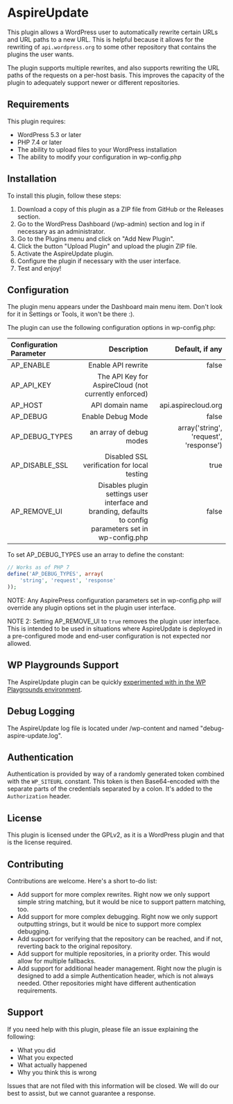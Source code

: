 # AspireUpdate

This plugin allows a WordPress user to automatically rewrite certain URLs and URL paths to a new URL. This is
helpful because it allows for the rewriting of `api.wordpress.org` to some other repository that contains the plugins
the user wants.

The plugin supports multiple rewrites, and also supports rewriting the URL paths of the requests on a per-host basis.
This improves the capacity of the plugin to adequately support newer or different repositories.

## Requirements

This plugin requires:

- WordPress 5.3 or later
- PHP 7.4 or later
- The ability to upload files to your WordPress installation
- The ability to modify your configuration in wp-config.php

## Installation

To install this plugin, follow these steps:

1. Download a copy of this plugin as a ZIP file from GitHub or the Releases section.
2. Go to the WordPress Dashboard (/wp-admin) section and log in if necessary as an administrator.
3. Go to the Plugins menu and click on "Add New Plugin".
4. Click the button "Upload Plugin" and upload the plugin ZIP file.
5. Activate the AspireUpdate plugin.
6. Configure the plugin if necessary with the user interface.
7. Test and enjoy!

## Configuration

The plugin menu appears under the Dashboard main menu item. Don't look for it in Settings or Tools, it won't be there :).

The plugin can use the following configuration options in wp-config.php:

| Configuration Parameter |                                                                                              Description |                        Default, if any |
| :---------------------- | -------------------------------------------------------------------------------------------------------: | -------------------------------------: |
| AP_ENABLE               |                                                                                       Enable API rewrite |                                  false |
| AP_API_KEY              |                                                     The API Key for AspireCloud (not currently enforced) |                                        |
| AP_HOST                 |                                                                                          API domain name |                    api.aspirecloud.org |
| AP_DEBUG                |                                                                                        Enable Debug Mode |                                  false |
| AP_DEBUG_TYPES          |                                                                                  an array of debug modes | array('string', 'request', 'response') |
| AP_DISABLE_SSL          |                                                              Disabled SSL verification for local testing |                                   true |
| AP_REMOVE_UI            | Disables plugin settings user interface and branding, defaults to config parameters set in wp-config.php |                                  false |

To set AP_DEBUG_TYPES use an array to define the constant:

```php
// Works as of PHP 7
define('AP_DEBUG_TYPES', array(
    'string', 'request', 'response'
));
```

NOTE: Any AspirePress configuration parameters set in wp-config.php _will_ override any plugin options set in the plugin user interface.

NOTE 2: Setting AP_REMOVE_UI to `true` removes the plugin user interface. This is intended to be used in situations where AspireUpdate is deployed in a pre-configured mode and end-user configuration is not expected nor allowed.

## WP Playgrounds Support

The AspireUpdate plugin can be quickly [experimented with in the WP Playgrounds environment](https://playground.wordpress.net/?blueprint-url=https://raw.githubusercontent.com/aspirepress/AspireUpdate/refs/heads/main/assets/playground/blueprint.json).

## Debug Logging

The AspireUpdate log file is located under /wp-content and named "debug-aspire-update.log".

## Authentication

Authentication is provided by way of a randomly generated token combined with the `WP_SITEURL` constant. This token is
then Base64-encoded with the separate parts of the credentials separated by a colon. It's added to the `Authorization`
header.

## License

This plugin is licensed under the GPLv2, as it is a WordPress plugin and that is the license required.

## Contributing

Contributions are welcome. Here's a short to-do list:

- Add support for more complex rewrites. Right now we only support simple string matching, but it would be nice to support pattern matching, too.
- Add support for more complex debugging. Right now we only support outputting strings, but it would be nice to support more complex debugging.
- Add support for verifying that the repository can be reached, and if not, reverting back to the original repository.
- Add support for multiple repositories, in a priority order. This would allow for multiple fallbacks.
- Add support for additional header management. Right now the plugin is designed to add a simple Authentication header, which is not always needed. Other repositories might have different authentication requirements.

## Support

If you need help with this plugin, please file an issue explaining the following:

- What you did
- What you expected
- What actually happened
- Why you think this is wrong

Issues that are not filed with this information will be closed. We will do our best to assist, but we cannot guarantee a response.
